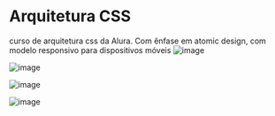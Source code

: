 # Arquitetura CSS
curso de arquitetura css da Alura. 
Com ênfase em atomic design, com modelo responsivo para dispositivos móveis 
![image](https://user-images.githubusercontent.com/86624625/207126945-65b1562a-6587-43ce-a021-919078f72d09.png)

![image](https://user-images.githubusercontent.com/86624625/207127322-b9e5b0b4-a7b5-440b-8bb9-3e80737234f9.png)

![image](https://user-images.githubusercontent.com/86624625/207127451-65c4d2d1-a8c6-426d-92d6-1fdeb963f382.png)

![image](https://user-images.githubusercontent.com/86624625/207127423-51dbbf54-a377-4910-a9d6-76f085bfefdc.png)
